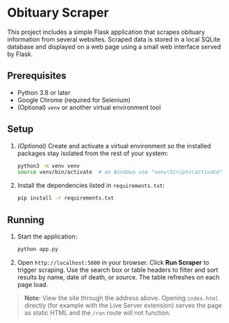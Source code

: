 # Obituary Scraper

This project includes a simple Flask application that scrapes obituary
information from several websites. Scraped data is stored in a local
SQLite database and displayed on a web page using a small web interface
served by Flask.

## Prerequisites

- Python 3.8 or later
- Google Chrome (required for Selenium)
- (Optional) `venv` or another virtual environment tool

## Setup

1. *(Optional)* Create and activate a virtual environment so the installed
   packages stay isolated from the rest of your system:
   ```bash
   python3 -m venv venv
   source venv/bin/activate  # on Windows use "venv\Scripts\activate"
   ```
2. Install the dependencies listed in `requirements.txt`:
   ```bash
   pip install -r requirements.txt
   ```

## Running

1. Start the application:
   ```bash
   python app.py
   ```

2. Open `http://localhost:5000` in your browser. Click **Run Scraper** to
   trigger scraping. Use the search box or table headers to filter and sort
   results by name, date of death, or source. The table refreshes on each
   page load.

> **Note:** View the site through the address above. Opening
> `index.html` directly (for example with the Live Server extension) serves
> the page as static HTML and the `/run` route will not function.
